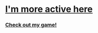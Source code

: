 # [I'm more active here](https://github.com/larrystudios)
### [**Check out my game!**](https://github.com/larrystudios/brainhurtgames)
